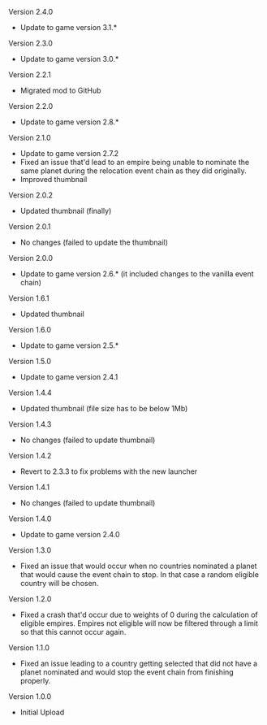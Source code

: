 Version 2.4.0
* Update to game version 3.1.*

Version 2.3.0
* Update to game version 3.0.*

Version 2.2.1
* Migrated mod to GitHub

Version 2.2.0
* Update to game version 2.8.*

Version 2.1.0
* Update to game version 2.7.2
* Fixed an issue that'd lead to an empire being unable to nominate the same planet during the relocation event chain as they did originally.
* Improved thumbnail

Version 2.0.2
* Updated thumbnail (finally)

Version 2.0.1
* No changes (failed to update the thumbnail)

Version 2.0.0
* Update to game version 2.6.* (it included changes to the vanilla event chain)

Version 1.6.1
* Updated thumbnail

Version 1.6.0
* Update to game version 2.5.*

Version 1.5.0
* Update to game version 2.4.1

Version 1.4.4
* Updated thumbnail (file size has to be below 1Mb)

Version 1.4.3
* No changes (failed to update thumbnail)

Version 1.4.2
* Revert to 2.3.3 to fix problems with the new launcher

Version 1.4.1
* No changes (failed to update thumbnail)

Version 1.4.0
* Update to game version 2.4.0

Version 1.3.0
* Fixed an issue that would occur when no countries nominated a planet that would cause the event chain to stop. In that case a random eligible country will be chosen.

Version 1.2.0
* Fixed a crash that'd occur due to weights of 0 during the calculation of eligible empires. Empires not eligible will now be filtered through a limit so that this cannot occur again.

Version 1.1.0
* Fixed an issue leading to a country getting selected that did not have a planet nominated and would stop the event chain from finishing properly.

Version 1.0.0
* Initial Upload
